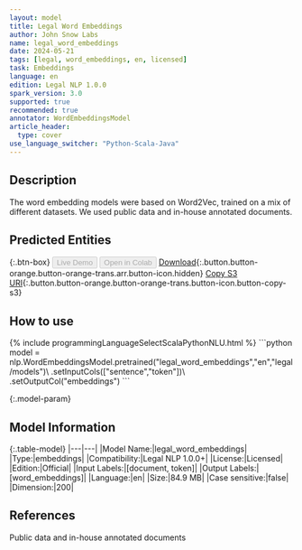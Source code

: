 ```yaml
---
layout: model
title: Legal Word Embeddings
author: John Snow Labs
name: legal_word_embeddings
date: 2024-05-21
tags: [legal, word_embeddings, en, licensed]
task: Embeddings
language: en
edition: Legal NLP 1.0.0
spark_version: 3.0
supported: true
recommended: true
annotator: WordEmbeddingsModel
article_header:
  type: cover
use_language_switcher: "Python-Scala-Java"
---
```


## Description

The word embedding models were based on Word2Vec, trained on a mix of different datasets. We used public data and in-house annotated documents.

## Predicted Entities



{:.btn-box}
<button class="button button-orange" disabled>Live Demo</button>
<button class="button button-orange" disabled>Open in Colab</button>
[Download](https://s3.amazonaws.com/auxdata.johnsnowlabs.com/legal/models/legal_word_embeddings_en_1.0.0_3.0_1716300540404.zip){:.button.button-orange.button-orange-trans.arr.button-icon.hidden}
[Copy S3 URI](s3://auxdata.johnsnowlabs.com/legal/models/legal_word_embeddings_en_1.0.0_3.0_1716300540404.zip){:.button.button-orange.button-orange-trans.button-icon.button-copy-s3}

## How to use



<div class="tabs-box" markdown="1">
{% include programmingLanguageSelectScalaPythonNLU.html %}
```python
model =  nlp.WordEmbeddingsModel.pretrained("legal_word_embeddings","en","legal/models")\
	.setInputCols(["sentence","token"])\
	.setOutputCol("embeddings")
```

</div>

{:.model-param}
## Model Information

{:.table-model}
|---|---|
|Model Name:|legal_word_embeddings|
|Type:|embeddings|
|Compatibility:|Legal NLP 1.0.0+|
|License:|Licensed|
|Edition:|Official|
|Input Labels:|[document, token]|
|Output Labels:|[word_embeddings]|
|Language:|en|
|Size:|84.9 MB|
|Case sensitive:|false|
|Dimension:|200|

## References

Public data and in-house annotated documents